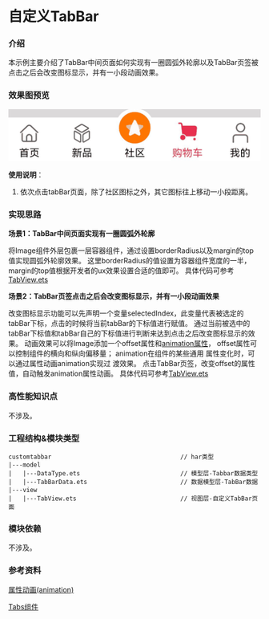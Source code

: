 # 自定义TabBar

### 介绍

本示例主要介绍了TabBar中间页面如何实现有一圈圆弧外轮廓以及TabBar页签被点击之后会改变图标显示，并有一小段动画效果。

### 效果图预览

![](../../screenshots/device/CustomTabBar.gif)

**使用说明**：

1. 依次点击tabBar页面，除了社区图标之外，其它图标往上移动一小段距离。

### 实现思路

**场景1：TabBar中间页面实现有一圈圆弧外轮廓**

将Image组件外层包裹一层容器组件，通过设置borderRadius以及margin的top值实现圆弧外轮廓效果。
这里borderRadius的值设置为容器组件宽度的一半，margin的top值根据开发者的ux效果设置合适的值即可。
具体代码可参考[TabView.ets](./src/main/ets/view/TabView.ets)

**场景2：TabBar页签点击之后会改变图标显示，并有一小段动画效果**

改变图标显示功能可以先声明一个变量selectedIndex，此变量代表被选定的tabBar下标，点击的时候将当前tabBar的下标值进行赋值。
通过当前被选中的tabBar下标值和tabBar自己的下标值进行判断来达到点击之后改变图标显示的效果。
动画效果可以将Image添加一个offset属性和[animation属性](https://developer.harmonyos.com/cn/docs/documentation/doc-references-V3/ts-animatorproperty-0000001478181445-V3)，
offset属性可以控制组件的横向和纵向偏移量； animation在组件的某些通用 属性变化时，可以通过属性动画animation实现过
渡效果。 点击TabBar页签，改变offset的属性值，自动触发animation属性动画。
具体代码可参考[TabView.ets](./src/main/ets/view/TabView.ets)

### 高性能知识点

不涉及。

### 工程结构&模块类型

```
customtabbar                                    // har类型
|---model
|   |---DataType.ets                            // 模型层-Tabbar数据类型
|   |---TabBarData.ets                          // 数据模型层-TabBar数据
|---view
|   |---TabView.ets                             // 视图层-自定义TabBar页面
```
### 模块依赖

不涉及。

### 参考资料
[属性动画(animation)](https://developer.harmonyos.com/cn/docs/documentation/doc-references-V3/ts-animatorproperty-0000001478181445-V3)

[Tabs组件](https://developer.harmonyos.com/cn/docs/documentation/doc-references/ts-container-tabs-0000001281001258)


